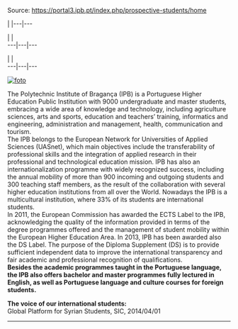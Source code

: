 Source: https://portal3.ipb.pt/index.php/prospective-students/home

| |---|---  
  
| |   
---|---|---  
  
| |   
---|---|---  
  
  

[![foto](/images/ipben/banner_hello_world_20180720.png)](/images/ipben/2018_umultirank_2017_SCImago_Shanghai%20en.pdf)  
  

The Polytechnic Institute of Bragança (IPB) is a Portuguese Higher Education
Public Institution with 9000 undergraduate and master students, embracing a
wide area of knowledge and technology, including agriculture sciences, arts
and sports, education and teachers’ training, informatics and engineering,
administration and management, health, communication and tourism.  
The IPB belongs to the European Network for Universities of Applied Sciences
(UASnet), which main objectives include the transferability of professional
skills and the integration of applied research in their professional and
technological education mission. IPB has also an internationalization
programme with widely recognized success, including the annual mobility of
more than 900 incoming and outgoing students and 300 teaching staff members,
as the result of the collaboration with several higher education institutions
from all over the World. Nowadays the IPB is a multicultural institution,
where 33% of its students are international students.  
In 2011, the European Commission has awarded the ECTS Label to the IPB,
acknowledging the quality of the information provided in terms of the degree
programmes offered and the management of student mobility within the European
Higher Education Area. In 2013, IPB has been awarded also the DS Label. The
purpose of the Diploma Supplement (DS) is to provide sufficient independent
data to improve the international transparency and fair academic and
professional recognition of qualifications.  
**Besides the academic programmes taught in the Portuguese language, the IPB
also offers bachelor and master programmes fully lectured in English, as well
as Portuguese language and culture courses for foreign students.**  
  
**The voice of our international students:**  
Global Platform for Syrian Students, SIC, 2014/04/01

  
---  
  
